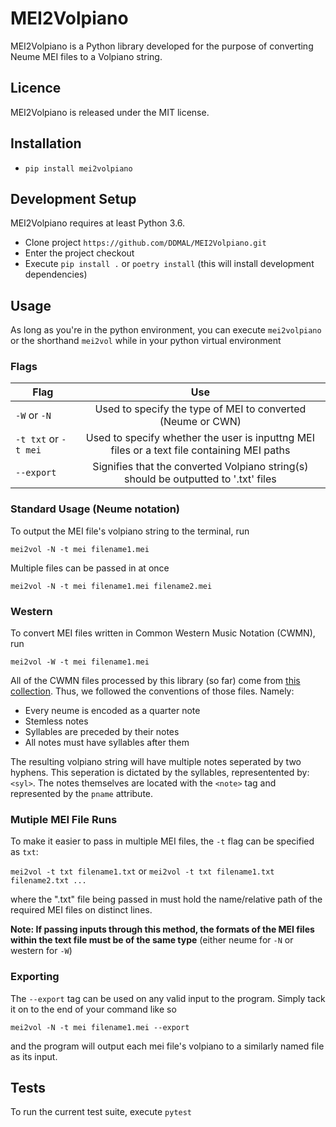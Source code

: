 # MEI2Volpiano
MEI2Volpiano is a Python library developed for the purpose of converting Neume MEI files to a Volpiano string.

## Licence
MEI2Volpiano is released under the MIT license.

## Installation

* `pip install mei2volpiano`

## Development Setup

MEI2Volpiano requires at least Python 3.6.
* Clone project `https://github.com/DDMAL/MEI2Volpiano.git`
* Enter the project checkout
* Execute `pip install .` or `poetry install` (this will install development dependencies)

## Usage

As long as you're in the python environment, you can execute `mei2volpiano` or the shorthand `mei2vol` while in your python virtual environment

### Flags

| Flag        | Use           |
| ------------- |:-------------:|
| `-W` or `-N` | Used to specify the type of MEI to converted (Neume or CWN) |
| `-t txt` or `-t mei`| Used to specify whether the user is inputtng MEI files or a text file containing MEI paths |
| `--export` | Signifies that the converted Volpiano string(s) should be outputted to '.txt' files    |

### Standard Usage (Neume notation)

To output the MEI file's volpiano string to the terminal, run

`mei2vol -N -t mei filename1.mei`

Multiple files can be passed in at once

`mei2vol -N -t mei filename1.mei filename2.mei`

### Western

To convert MEI files written in Common Western Music Notation (CWMN), run

`mei2vol -W -t mei filename1.mei`

All of the CWMN files processed by this library (so far) come from [this collection](https://github.com/DDMAL/Andrew-Hughes-Chant/tree/master/file_structure_text_file_MEI_file). Thus, we followed the conventions of those files. Namely:

- Every neume is encoded as a quarter note
- Stemless notes
- Syllables are preceded by their notes
- All notes must have syllables after them

The resulting volpiano string will have multiple notes seperated by two hyphens. This seperation is dictated by the syllables, representented by: `<syl>`. The notes themselves are located with the `<note>` tag and represented by the `pname` attribute.

### Mutiple MEI File Runs

To make it easier to pass in multiple MEI files, the `-t` flag can be specified as `txt`:

`mei2vol -t txt filename1.txt` or `mei2vol -t txt filename1.txt filename2.txt ...`

where the ".txt" file being passed in must hold the name/relative path of the required MEI files on distinct lines.

**Note: If passing inputs through this method, the formats of the MEI files within the text file must be of the same type** (either neume for `-N` or western for `-W`)

### Exporting

The `--export` tag can be used on any valid input to the program. Simply tack it on to the end of your command like so

`mei2vol -N -t mei filename1.mei --export`

and the program will output each mei file's volpiano to a similarly named file as its input.


## Tests

To run the current test suite, execute `pytest`
